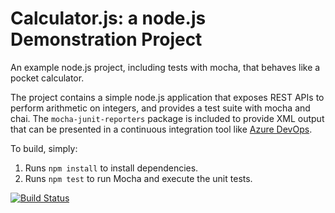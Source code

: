 Calculator.js: a node.js Demonstration Project
==============================================
An example node.js project, including tests with mocha, that behaves like
a pocket calculator.

The project contains a simple node.js application that exposes REST APIs
to perform arithmetic on integers, and provides a test suite with mocha
and chai.  The `mocha-junit-reporters` package is included to provide XML
output that can be presented in a continuous integration tool like
[Azure DevOps](https://azure.com/devops).

To build, simply:

1. Runs `npm install` to install dependencies.
2. Runs `npm test` to run Mocha and execute the unit tests.

[![Build Status](https://dev.azure.com/markanthonylhz/Integrating%20External%20Source%20Control%20with%20Azure%20Pipelines/_apis/build/status/markanthonylhz.calculator?branchName=master)](https://dev.azure.com/markanthonylhz/Integrating%20External%20Source%20Control%20with%20Azure%20Pipelines/_build/latest?definitionId=8&branchName=master)
